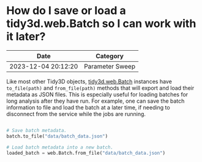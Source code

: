 # How do I save or load a tidy3d.web.Batch so I can work with it later?

| Date       | Category    |
|------------|-------------|
| 2023-12-04 20:12:20 | Parameter Sweep |


Like most other Tidy3D objects, <a target="_blank" rel="noopener" href="https://docs.flexcompute.com/projects/tidy3d/en/latest/api/_autosummary/tidy3d.web.api.container.Batch.html">tidy3d.web.Batch</a> instances have <code>to_file(path)</code> and <code>from_file(path)</code> methods that will export and load their metadata as JSON files.  This is especially useful for loading batches for long analysis after they have run. For example, one can save the batch information to file and load the batch at a later time, if needing to disconnect from the service while the jobs are running.

```python

# Save batch metadata.
batch.to_file("data/batch_data.json")

# Load batch metadata into a new batch.
loaded_batch = web.Batch.from_file("data/batch_data.json")

```

 

